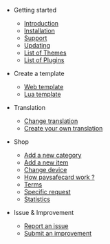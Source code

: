 - Getting started

  - [Introduction](README.md)
  - [Installation](installation.md)
  - [Support](support.md)
  - [Updating](updating.md)
  - [List of Themes](themes.md)
  - [List of Plugins](plugins.md)

- Create a template

  - [Web template](google.com)
  - [Lua template](google.com)
  
- Translation

  - [Change translation](changetrans.md)
  - [Create your own translation](createtrans.md)
  
- Shop

  - [Add a new category](addcat.md)
  - [Add a new item](additem.md)
  - [Change device](changedevice.md)
  - [How paysafecard work ?](psc.md)
  - [Terms](terms.md)
  - [Specific request](spreq.md)
  - [Statistics](stats.md)
  
- Issue & Improvement
  - [Report an issue](issue.md)
  - [Submit an improvement](idea.md)

